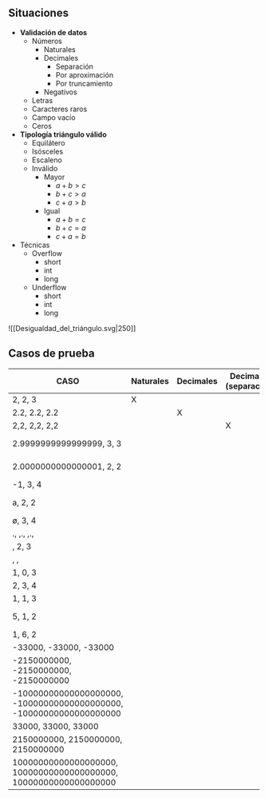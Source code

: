 ## Situaciones
- **Validación de datos**
	- Números
		- Naturales
		- Decimales
			- Separación
			- Por aproximación
			- Por truncamiento
		- Negativos
	- Letras
	- Caracteres raros
	- Campo vacío
	- Ceros
- **Tipología triángulo válido**
	- Equilátero
	- Isósceles
	- Escaleno
	- Inválido
		- Mayor
			- $a+b>c$
			- $b+c>a$
			- $c+a>b$
		- Igual
			- $a+b=c$
			- $b+c=a$
			- $c+a=b$
- Técnicas
	- Overflow
		- short
		- int
		- long
	- Underflow
		- short
		- int
		- long

![[Desigualdad_del_triángulo.svg|250]]
## Casos de prueba

| CASO | Naturales | Decimales | Decimales (separación) | Decimales (aproximación) | decimales (truncamiento) | Negativo | Letras | Raros | Vacío | Cero | Equilátero | Isósceles | Escaleno | Desigualdad  (3º lado) | Desigualdad (1º lado) | Desigualdad (2º lado) | UF short | UF int | UF long | OF short | OF int | OF long | esperada | resultado |
| ---- | ---- | ---- | ---- | ---- | ---- | ---- | ---- | ---- | ---- | ---- | ---- | ---- | ---- | ---- | ---- | ---- | ---- | ---- | ---- | ---- | ---- | ---- | ---- | ---- |
| 2, 2, 3 | X |  |  |  |  |  |  |  |  |  |  | X |  |  |  |  |  |  |  |  |  |  | isósceles | <mark style="background: #BBFABBA6;">ok</mark> |
| 2.2, 2.2, 2.2 |  | X |  |  |  |  |  |  |  |  | X |  |  |  |  |  |  |  |  |  |  |  | equilátero | <mark style="background: #BBFABBA6;">ok</mark> |
| 2,2, 2,2, 2,2 |  |  | X |  |  |  |  |  |  |  |  |  |  |  |  |  |  |  |  |  |  |  | inválido | <mark style="background: #BBFABBA6;">ok</mark> |
| 2.9999999999999999, 3, 3 |  |  |  | X |  |  |  |  |  |  |  |  |  |  |  |  |  |  |  |  |  |  | isósceles | <mark style="background: #FF5582A6;">MAL</mark> (equilátero) |
| 2.0000000000000001, 2, 2 |  |  |  |  | X |  |  |  |  |  |  |  |  |  |  |  |  |  |  |  |  |  | isósceles | <mark style="background: #FF5582A6;">MAL</mark> (equilátero) |
| -1, 3, 4 |  |  |  |  |  | X |  |  |  |  |  |  |  |  |  |  |  |  |  |  |  |  | inválido | <mark style="background: #BBFABBA6;">ok</mark> |
| a, 2, 2 |  |  |  |  |  |  | X |  |  |  |  |  |  |  |  |  |  |  |  |  |  |  | inválido | <mark style="background: #FF5582A6;">MAL</mark> (crash) |
| ø, 3, 4 |  |  |  |  |  |  |  | X |  |  |  |  |  |  |  |  |  |  |  |  |  |  | inválido | <mark style="background: #BBFABBA6;">ok</mark> |
| ., ,., ,., |  |  |  |  |  |  |  | X |  |  |  |  |  |  |  |  |  |  |  |  |  |  | inválido | <mark style="background: #BBFABBA6;">ok</mark> |
| , 2, 3 |  |  |  |  |  |  |  |  | X |  |  |  |  |  |  |  |  |  |  |  |  |  | inválido | <mark style="background: #BBFABBA6;">ok</mark> |
| , , |  |  |  |  |  |  |  |  | X |  |  |  |  |  |  |  |  |  |  |  |  |  | inválido | <mark style="background: #BBFABBA6;">ok</mark> |
| 1, 0, 3 |  |  |  |  |  |  |  |  |  | X |  |  |  |  |  |  |  |  |  |  |  |  | inválido | <mark style="background: #BBFABBA6;">ok</mark> |
| 2, 3, 4 |  |  |  |  |  |  |  |  |  |  |  |  | X |  |  |  |  |  |  |  |  |  | escaleno | <mark style="background: #BBFABBA6;">ok</mark> |
| 1, 1, 3 |  |  |  |  |  |  |  |  |  |  |  |  |  | X |  |  |  |  |  |  |  |  | inválido | <mark style="background: #BBFABBA6;">ok</mark> |
| 5, 1, 2 |  |  |  |  |  |  |  |  |  |  |  |  |  |  | X |  |  |  |  |  |  |  | inválido | <mark style="background: #FF5582A6;">MAL</mark> (escaleno) |
| 1, 6, 2 |  |  |  |  |  |  |  |  |  |  |  |  |  |  |  | X |  |  |  |  |  |  | inválido | <mark style="background: #BBFABBA6;">ok</mark> |
| -33000, -33000, -33000 |  |  |  |  |  |  |  |  |  |  |  |  |  |  |  |  | X |  |  |  |  |  | inválido | <mark style="background: #BBFABBA6;">ok</mark> |
| -2150000000, -2150000000, -2150000000 |  |  |  |  |  |  |  |  |  |  |  |  |  |  |  |  |  | X |  |  |  |  | inválido | <mark style="background: #BBFABBA6;">ok</mark> |
| -10000000000000000000, -10000000000000000000, -10000000000000000000 |  |  |  |  |  |  |  |  |  |  |  |  |  |  |  |  |  |  | X |  |  |  | inválido | <mark style="background: #BBFABBA6;">ok</mark> |
| 33000, 33000, 33000 |  |  |  |  |  |  |  |  |  |  |  |  |  |  |  |  |  |  |  | X |  |  | equilátero | <mark style="background: #BBFABBA6;">ok</mark> |
| 2150000000, 2150000000, 2150000000 |  |  |  |  |  |  |  |  |  |  |  |  |  |  |  |  |  |  |  |  | X |  | equilátero | <mark style="background: #BBFABBA6;">ok</mark> |
| 10000000000000000000, 10000000000000000000, 10000000000000000000 |  |  |  |  |  |  |  |  |  |  |  |  |  |  |  |  |  |  |  |  |  | X | equilátero | <mark style="background: #BBFABBA6;">ok</mark> |

